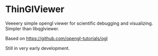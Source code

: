 # ThinGlViewer
Veeeery simple opengl viewer for scientific debugging and visualizing. Simpler than libqglviewer. 

Based on https://github.com/opengl-tutorials/ogl

Still in very early development.
